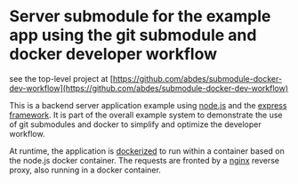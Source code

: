 # Server submodule for the example app using the git submodule and docker developer workflow

see the top-level project at [https://github.com/abdes/submodule-docker-dev-workflow](https://github.com/abdes/submodule-docker-dev-workflow)

This is a backend server application example using [node.js](https://nodejs.org/en/)
and the [express framework](https://expressjs.com). It is part of the overall
example system to demonstrate the use of git submodules and docker to simplify
and optimize the developer workflow.

At runtime, the application is [dockerized](http://www.docker.com) to run within
a container based on the node.js docker container. The requests are fronted by
a [nginx](https://www.nginx.com) reverse proxy, also running in a docker container.
